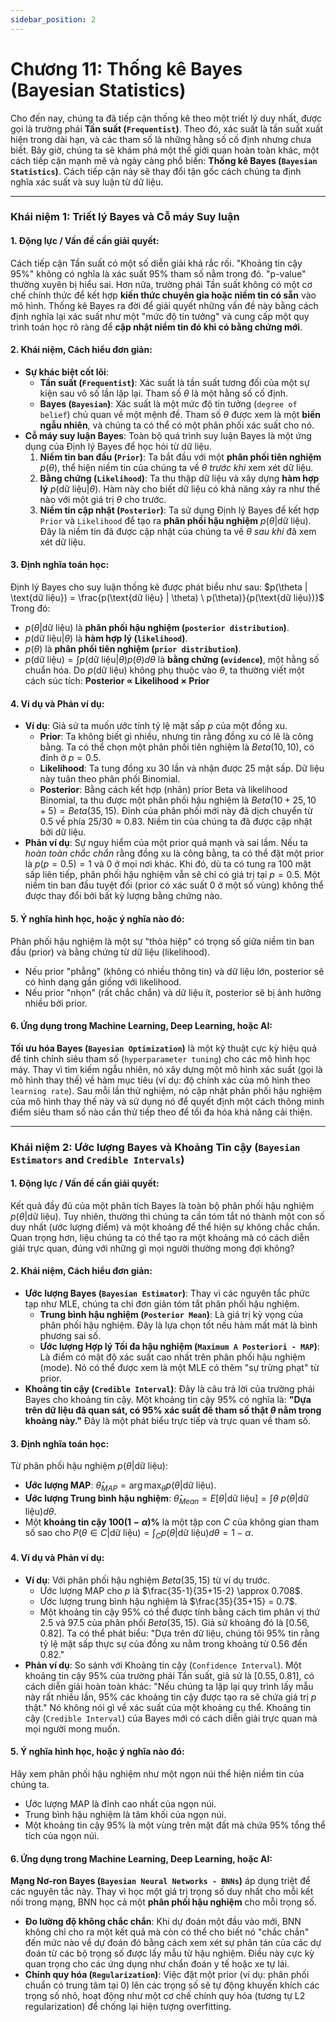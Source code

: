 ```yaml
---
sidebar_position: 2
---
```

# Chương 11: Thống kê Bayes (Bayesian Statistics)

Cho đến nay, chúng ta đã tiếp cận thống kê theo một triết lý duy nhất, được gọi là trường phái **Tần suất (`Frequentist`)**. Theo đó, xác suất là tần suất xuất hiện trong dài hạn, và các tham số là những hằng số cố định nhưng chưa biết. Bây giờ, chúng ta sẽ khám phá một thế giới quan hoàn toàn khác, một cách tiếp cận mạnh mẽ và ngày càng phổ biến: **Thống kê Bayes (`Bayesian Statistics`)**. Cách tiếp cận này sẽ thay đổi tận gốc cách chúng ta định nghĩa xác suất và suy luận từ dữ liệu.

---

### **Khái niệm 1: Triết lý Bayes và Cỗ máy Suy luận**

#### 1. Động lực / Vấn đề cần giải quyết:
Cách tiếp cận Tần suất có một số diễn giải khá rắc rối. "Khoảng tin cậy 95%" không có nghĩa là xác suất 95% tham số nằm trong đó. "p-value" thường xuyên bị hiểu sai. Hơn nữa, trường phái Tần suất không có một cơ chế chính thức để kết hợp **kiến thức chuyên gia hoặc niềm tin có sẵn** vào mô hình. Thống kê Bayes ra đời để giải quyết những vấn đề này bằng cách định nghĩa lại xác suất như một "mức độ tin tưởng" và cung cấp một quy trình toán học rõ ràng để **cập nhật niềm tin đó khi có bằng chứng mới**.

#### 2. Khái niệm, Cách hiểu đơn giản:
* **Sự khác biệt cốt lõi**:
    * **Tần suất (`Frequentist`)**: Xác suất là tần suất tương đối của một sự kiện sau vô số lần lặp lại. Tham số $\theta$ là một hằng số cố định.
    * **Bayes (`Bayesian`)**: Xác suất là một mức độ tin tưởng (`degree of belief`) chủ quan về một mệnh đề. Tham số $\theta$ được xem là một **biến ngẫu nhiên**, và chúng ta có thể có một phân phối xác suất cho nó.
* **Cỗ máy suy luận Bayes**: Toàn bộ quá trình suy luận Bayes là một ứng dụng của Định lý Bayes để học hỏi từ dữ liệu.
    1.  **Niềm tin ban đầu (`Prior`)**: Ta bắt đầu với một **phân phối tiên nghiệm** $p(\theta)$, thể hiện niềm tin của chúng ta về $\theta$ *trước khi* xem xét dữ liệu.
    2.  **Bằng chứng (`Likelihood`)**: Ta thu thập dữ liệu và xây dựng **hàm hợp lý** $p(\text{dữ liệu}|\theta)$. Hàm này cho biết dữ liệu có khả năng xảy ra như thế nào với một giá trị $\theta$ cho trước.
    3.  **Niềm tin cập nhật (`Posterior`)**: Ta sử dụng Định lý Bayes để kết hợp `Prior` và `Likelihood` để tạo ra **phân phối hậu nghiệm** $p(\theta|\text{dữ liệu})$. Đây là niềm tin đã được cập nhật của chúng ta về $\theta$ *sau khi* đã xem xét dữ liệu.

#### 3. Định nghĩa toán học:
Định lý Bayes cho suy luận thống kê được phát biểu như sau:
$p(\theta | \text{dữ liệu}) = \frac{p(\text{dữ liệu} | \theta) \ p(\theta)}{p(\text{dữ liệu})}$
Trong đó:
* $p(\theta | \text{dữ liệu})$ là **phân phối hậu nghiệm (`posterior distribution`)**.
* $p(\text{dữ liệu} | \theta)$ là **hàm hợp lý (`likelihood`)**.
* $p(\theta)$ là **phân phối tiên nghiệm (`prior distribution`)**.
* $p(\text{dữ liệu}) = \int p(\text{dữ liệu} | \theta) p(\theta) d\theta$ là **bằng chứng (`evidence`)**, một hằng số chuẩn hóa.
Do $p(\text{dữ liệu})$ không phụ thuộc vào $\theta$, ta thường viết một cách súc tích:
**Posterior $\propto$ Likelihood $\times$ Prior**

#### 4. Ví dụ và Phản ví dụ:
* **Ví dụ**: Giả sử ta muốn ước tính tỷ lệ mặt sấp $p$ của một đồng xu.
    * **Prior**: Ta không biết gì nhiều, nhưng tin rằng đồng xu có lẽ là công bằng. Ta có thể chọn một phân phối tiên nghiệm là $Beta(10, 10)$, có đỉnh ở $p=0.5$.
    * **Likelihood**: Ta tung đồng xu 30 lần và nhận được 25 mặt sấp. Dữ liệu này tuân theo phân phối Binomial.
    * **Posterior**: Bằng cách kết hợp (nhân) prior Beta và likelihood Binomial, ta thu được một phân phối hậu nghiệm là $Beta(10+25, 10+5) = Beta(35, 15)$. Đỉnh của phân phối mới này đã dịch chuyển từ $0.5$ về phía $25/30 \approx 0.83$. Niềm tin của chúng ta đã được cập nhật bởi dữ liệu.
* **Phản ví dụ**: Sự nguy hiểm của một prior quá mạnh và sai lầm. Nếu ta *hoàn toàn chắc chắn* rằng đồng xu là công bằng, ta có thể đặt một prior là $p(p=0.5)=1$ và $0$ ở mọi nơi khác. Khi đó, dù ta có tung ra 100 mặt sấp liên tiếp, phân phối hậu nghiệm vẫn sẽ chỉ có giá trị tại $p=0.5$. Một niềm tin ban đầu tuyệt đối (prior có xác suất 0 ở một số vùng) không thể được thay đổi bởi bất kỳ lượng bằng chứng nào.

#### 5. Ý nghĩa hình học, hoặc ý nghĩa nào đó:
Phân phối hậu nghiệm là một sự "thỏa hiệp" có trọng số giữa niềm tin ban đầu (prior) và bằng chứng từ dữ liệu (likelihood).
* Nếu prior "phẳng" (không có nhiều thông tin) và dữ liệu lớn, posterior sẽ có hình dạng gần giống với likelihood.
* Nếu prior "nhọn" (rất chắc chắn) và dữ liệu ít, posterior sẽ bị ảnh hưởng nhiều bởi prior.


#### 6. Ứng dụng trong Machine Learning, Deep Learning, hoặc AI:
**Tối ưu hóa Bayes (`Bayesian Optimization`)** là một kỹ thuật cực kỳ hiệu quả để tinh chỉnh siêu tham số (`hyperparameter tuning`) cho các mô hình học máy. Thay vì tìm kiếm ngẫu nhiên, nó xây dựng một mô hình xác suất (gọi là mô hình thay thế) về hàm mục tiêu (ví dụ: độ chính xác của mô hình theo `learning rate`). Sau mỗi lần thử nghiệm, nó cập nhật phân phối hậu nghiệm của mô hình thay thế này và sử dụng nó để quyết định một cách thông minh điểm siêu tham số nào cần thử tiếp theo để tối đa hóa khả năng cải thiện.

---

### **Khái niệm 2: Ước lượng Bayes và Khoảng Tin cậy (`Bayesian Estimators` and `Credible Intervals`)**

#### 1. Động lực / Vấn đề cần giải quyết:
Kết quả đầy đủ của một phân tích Bayes là toàn bộ phân phối hậu nghiệm $p(\theta|\text{dữ liệu})$. Tuy nhiên, thường thì chúng ta cần tóm tắt nó thành một con số duy nhất (ước lượng điểm) và một khoảng để thể hiện sự không chắc chắn. Quan trọng hơn, liệu chúng ta có thể tạo ra một khoảng mà có cách diễn giải trực quan, đúng với những gì mọi người thường mong đợi không?

#### 2. Khái niệm, Cách hiểu đơn giản:
* **Ước lượng Bayes (`Bayesian Estimator`)**: Thay vì các nguyên tắc phức tạp như MLE, chúng ta chỉ đơn giản tóm tắt phân phối hậu nghiệm.
    * **Trung bình hậu nghiệm (`Posterior Mean`)**: Là giá trị kỳ vọng của phân phối hậu nghiệm. Đây là lựa chọn tốt nếu hàm mất mát là bình phương sai số.
    * **Ước lượng Hợp lý Tối đa hậu nghiệm (`Maximum A Posteriori - MAP`)**: Là điểm có mật độ xác suất cao nhất trên phân phối hậu nghiệm (mode). Nó có thể được xem là một MLE có thêm "sự trừng phạt" từ prior.
* **Khoảng tin cậy (`Credible Interval`)**: Đây là câu trả lời của trường phái Bayes cho khoảng tin cậy. Một khoảng tin cậy 95% có nghĩa là: **"Dựa trên dữ liệu đã quan sát, có 95% xác suất để tham số thật $\theta$ nằm trong khoảng này."** Đây là một phát biểu trực tiếp và trực quan về tham số.

#### 3. Định nghĩa toán học:
Từ phân phối hậu nghiệm $p(\theta | \text{dữ liệu})$:
* **Ước lượng MAP**: $\hat{\theta}_{MAP} = \arg\max_{\theta} p(\theta | \text{dữ liệu})$.
* **Ước lượng Trung bình hậu nghiệm**: $\hat{\theta}_{Mean} = E[\theta | \text{dữ liệu}] = \int \theta \ p(\theta | \text{dữ liệu}) d\theta$.
* Một **khoảng tin cậy $100(1-\alpha)\%$** là một tập con $C$ của không gian tham số sao cho $P(\theta \in C | \text{dữ liệu}) = \int_C p(\theta | \text{dữ liệu}) d\theta = 1 - \alpha$.

#### 4. Ví dụ và Phản ví dụ:
* **Ví dụ**: Với phân phối hậu nghiệm $Beta(35, 15)$ từ ví dụ trước.
    * Ước lượng MAP cho $p$ là $\frac{35-1}{35+15-2} \approx 0.708$.
    * Ước lượng trung bình hậu nghiệm là $\frac{35}{35+15} = 0.7$.
    * Một khoảng tin cậy 95% có thể được tính bằng cách tìm phân vị thứ 2.5 và 97.5 của phân phối $Beta(35, 15)$. Giả sử khoảng đó là $[0.56, 0.82]$. Ta có thể phát biểu: "Dựa trên dữ liệu, chúng tôi 95% tin rằng tỷ lệ mặt sấp thực sự của đồng xu nằm trong khoảng từ 0.56 đến 0.82."
* **Phản ví dụ**: So sánh với Khoảng tin cậy (`Confidence Interval`). Một khoảng tin cậy 95% của trường phái Tần suất, giả sử là $[0.55, 0.81]$, có cách diễn giải hoàn toàn khác: "Nếu chúng ta lặp lại quy trình lấy mẫu này rất nhiều lần, 95% các khoảng tin cậy được tạo ra sẽ chứa giá trị $p$ thật." Nó không nói gì về xác suất của một khoảng cụ thể. Khoảng tin cậy (`Credible Interval`) của Bayes mới có cách diễn giải trực quan mà mọi người mong muốn.

#### 5. Ý nghĩa hình học, hoặc ý nghĩa nào đó:
Hãy xem phân phối hậu nghiệm như một ngọn núi thể hiện niềm tin của chúng ta.
* Ước lượng MAP là đỉnh cao nhất của ngọn núi.
* Trung bình hậu nghiệm là tâm khối của ngọn núi.
* Một khoảng tin cậy 95% là một vùng trên mặt đất mà chứa 95% tổng thể tích của ngọn núi.


#### 6. Ứng dụng trong Machine Learning, Deep Learning, hoặc AI:
**Mạng Nơ-ron Bayes (`Bayesian Neural Networks - BNNs`)** áp dụng triệt để các nguyên tắc này. Thay vì học một giá trị trọng số duy nhất cho mỗi kết nối trong mạng, BNN học cả một **phân phối hậu nghiệm** cho mỗi trọng số.
* **Đo lường độ không chắc chắn**: Khi dự đoán một đầu vào mới, BNN không chỉ cho ra một kết quả mà còn có thể cho biết nó "chắc chắn" đến mức nào về dự đoán đó bằng cách xem xét sự phân tán của các dự đoán từ các bộ trọng số được lấy mẫu từ hậu nghiệm. Điều này cực kỳ quan trọng cho các ứng dụng như chẩn đoán y tế hoặc xe tự lái.
* **Chính quy hóa (`Regularization`)**: Việc đặt một prior (ví dụ: phân phối chuẩn có trung tâm tại 0) lên các trọng số sẽ tự động khuyến khích các trọng số nhỏ, hoạt động như một cơ chế chính quy hóa (tương tự L2 regularization) để chống lại hiện tượng overfitting.